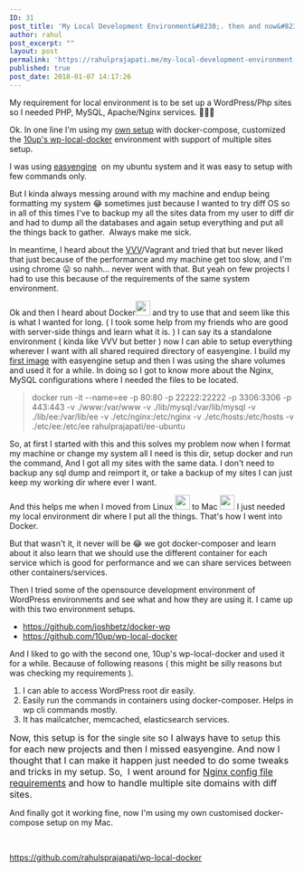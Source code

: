 ```yaml
---
ID: 31
post_title: 'My Local Development Environment&#8230;. then and now&#8230; and What I learn from it till now. 😃'
author: rahul
post_excerpt: ""
layout: post
permalink: 'https://rahulprajapati.me/my-local-development-environment-then-and-now-and-what-i-learn-from-it-till-now-%f0%9f%98%83/'
published: true
post_date: 2018-01-07 14:17:26
---
```

My requirement for local environment is to be set up a WordPress/Php sites so I needed PHP, MySQL, Apache/Nginx services. 👷🏻‍♂️

Ok. In one line I'm using my <a href="https://github.com/rahulsprajapati/wp-local-docker">own setup</a> with docker-compose, customized the <a href="https://github.com/10up/wp-local-docker/">10up's wp-local-docker</a> environment with support of multiple sites setup.

I was using <a href="http://easyengine.io/">easyengine</a>  on my ubuntu system and it was easy to setup with few commands only.

But I kinda always messing around with my machine and endup being formatting my system 😂 sometimes just because I wanted to try diff OS so in all of this times I've to backup my all the sites data from my user to diff dir and had to dump all the databases and again setup everything and put all the things back to gather.  Always make me sick.

In meantime, I heard about the <a href="https://github.com/Varying-Vagrant-Vagrants/VVV">VVV</a>/Vagrant and tried that but never liked that just because of the performance and my machine get too slow, and I'm using chrome 😛 so nahh... never went with that. But yeah on few projects I had to use this because of the requirements of the same system environment.

Ok and then I heard about Docker<img class="alignnone wp-image-47" src="https://rahulprajapati.me/wp-content/uploads/2018/01/apple-icon-76x76-e1515322056519.png" alt="" width="26" height="26" /> and try to use that and seem like this is what I wanted for long. ( I took some help from my friends who are good with server-side things and learn what it is. ) I can say its a standalone environment ( kinda like VVV but better ) now I can able to setup everything wherever I want with all shared required directory of easyengine. I build my <a href="https://hub.docker.com/r/rahulprajapati/ee-ubuntu/">first image</a> with easyengine setup and then I was using the share volumes and used it for a while. In doing so I got to know more about the Nginx, MySQL configurations where I needed the files to be located.
<blockquote>docker run -it --name=ee -p 80:80 -p 22222:22222 -p 3306:3306 -p 443:443 -v ./www:/var/www -v ./lib/mysql:/var/lib/mysql -v ./lib/ee:/var/lib/ee -v ./etc/nginx:/etc/nginx -v ./etc/hosts:/etc/hosts -v ./etc/ee:/etc/ee rahulprajapati/ee-ubuntu</blockquote>
So, at first I started with this and this solves my problem now when I format my machine or change my system all I need is this dir, setup docker and run the command, And I got all my sites with the same data. I don't need to backup any sql dump and reimport it, or take a backup of my sites I can just keep my working dir where ever I want.

And this helps me when I moved from Linux <img class="alignnone size-full wp-image-54" src="https://rahulprajapati.me/wp-content/uploads/2018/01/icons8-linux-26.png" alt="" width="26" height="26" /> to Mac <img class="alignnone size-full wp-image-65" src="https://rahulprajapati.me/wp-content/uploads/2018/01/icons8-apple-26.png" alt="" width="26" height="26" /> I just needed my local environment dir where I put all the things. That's how I went into Docker.

But that wasn't it, it never will be 😂 we got docker-composer and learn about it also learn that we should use the different container for each service which is good for performance and we can share services between other containers/services.

Then I tried some of the opensource development environment of WordPress environments and see what and how they are using it. I came up with this two environment setups.
<ul>
 	<li><a href="https://github.com/joshbetz/docker-wp">https://github.com/joshbetz/docker-wp</a></li>
 	<li><a href="https://github.com/10up/wp-local-docker">https://github.com/10up/wp-local-docker</a></li>
</ul>
And I liked to go with the second one, 10up's wp-local-docker and used it for a while. Because of following reasons ( this might be silly reasons but was checking my requirements ).
<ol>
 	<li>I can able to access WordPress root dir easily.</li>
 	<li>Easily run the commands in containers using docker-composer. Helps in wp cli commands mostly.</li>
 	<li>It has mailcatcher, memcached, elasticsearch services.</li>
</ol>
<span style="font-size: 1rem;">Now, this setup is for the </span>single site<span style="font-size: 1rem;"> so I always have to </span>setup<span style="font-size: 1rem;"> this for each new projects and then I missed easyengine. And now I thought that I can make it happen just needed to do some tweaks and tricks in my setup. So,  I went around for <a href="http://nginx.org/en/docs/http/request_processing.html">Nginx config file requirements</a> and how to handle multiple site domains with diff sites.</span>

And finally got it working fine, now I'm using my own customised docker-compose setup on my Mac.

&nbsp;

<a href="https://github.com/rahulsprajapati/wp-local-docker">https://github.com/rahulsprajapati/wp-local-docker</a>